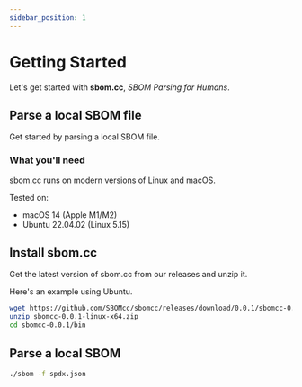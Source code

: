 ```yaml
---
sidebar_position: 1
---
```


# Getting Started

Let's get started with **sbom.cc**, _SBOM Parsing for Humans_.

## Parse a local SBOM file

Get started by parsing a local SBOM file.

### What you'll need

sbom.cc runs on modern versions of Linux and macOS.

Tested on:

- macOS 14 (Apple M1/M2)
- Ubuntu 22.04.02 (Linux 5.15)

## Install sbom.cc

Get the latest version of sbom.cc from our releases and unzip it.

Here's an example using Ubuntu.

```bash
wget https://github.com/SBOMcc/sbomcc/releases/download/0.0.1/sbomcc-0.0.1-linux-x64.zip
unzip sbomcc-0.0.1-linux-x64.zip
cd sbomcc-0.0.1/bin
```

## Parse a local SBOM

```bash
./sbom -f spdx.json
```
